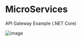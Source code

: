 # MicroServices
API Gateway  Example (.NET Core)

![image](https://user-images.githubusercontent.com/60434493/166239970-298650eb-3a5f-4f1d-9ca9-bab8f9e46bf0.png)

